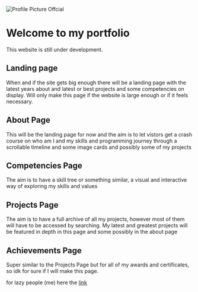 ![Profile Picture Offcial](https://github.com/user-attachments/assets/d1253a05-d3ef-4ba8-8427-e5066222a96e)

# Welcome to my portfolio 

This website is still under development.

## Landing page
When and if the site gets big enough there will be a landing page with the latest years about and latest or best projects and some competencies on display. Will only make this page if the website is large enough or if it feels necessary.

## About Page
This will be the landing page for now and the aim is to let vistors get a crash course on who am I and my skills and programming journey through a scrollable timeline and some image cards and possibly some of my projects

## Competencies Page
The aim is to have a skill tree or something similar, a visual and interactive way of exploring my skills and values

## Projects Page
The aim is to have a full archive of all my projects, however most of them will have to be accessed by searching. My latest and greatest projects will be featured in depth in this page and some possibly in the about page

## Achievements Page
Super similar to the Projects Page but for all of my awards and certificates, so idk for sure if I will make this page.

for lazy people (me) here the [link](https://vensah-dev.github.io)
